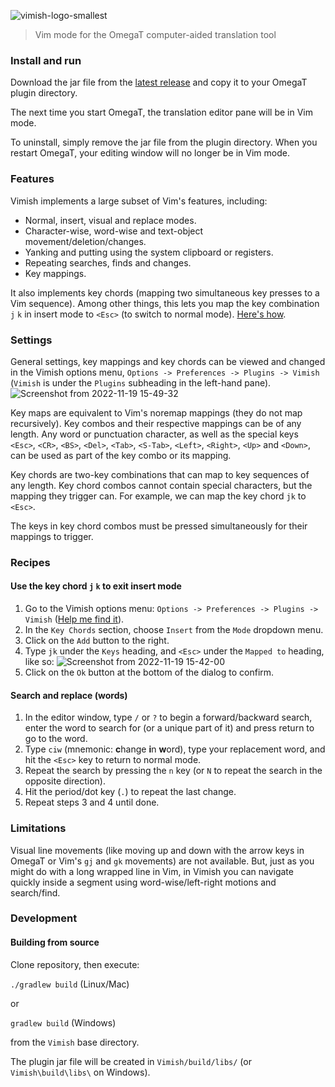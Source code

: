 ![vimish-logo-smallest](https://user-images.githubusercontent.com/54257961/202854465-e35f6d86-a77d-4397-b8be-4699b79e7fbb.png)

> Vim mode for the OmegaT computer-aided translation tool

### Install and run
Download the jar file from the [latest release](https://github.com/npizzigati/Vimish/releases/latest) and copy it to your OmegaT plugin directory.

The next time you start OmegaT, the translation editor pane will be in Vim mode.

To uninstall, simply remove the jar file from the plugin directory. When you restart OmegaT, your editing window will no longer be in Vim mode.

### Features
Vimish implements a large subset of Vim's features, including:
- Normal, insert, visual and replace modes.
- Character-wise, word-wise and text-object movement/deletion/changes.
- Yanking and putting using the system clipboard or registers.
- Repeating searches, finds and changes.
- Key mappings.

It also implements key chords (mapping two simultaneous key presses to a Vim sequence). Among other things, this lets you map the key combination `j` `k` in insert mode to `<Esc>` (to switch to normal mode). [Here's how](#recipes).

### Settings
General settings, key mappings and key chords can be viewed and changed in the Vimish options menu, `Options -> Preferences -> Plugins -> Vimish` (`Vimish` is under the `Plugins` subheading in the left-hand pane).
![Screenshot from 2022-11-19 15-49-32](https://user-images.githubusercontent.com/54257961/202873015-c68e3637-8683-4c3f-9146-7e83e84b78a0.png)

Key maps are equivalent to Vim's noremap mappings (they do not map recursively). Key combos and their respective mappings can be of any length. Any word or punctuation character, as well as the special keys `<Esc>`, `<CR>`, `<BS>`, `<Del>`, `<Tab>`, `<S-Tab>`, `<Left>`, `<Right>`, `<Up>` and `<Down>`, can be used as part of the key combo or its mapping. 

Key chords are two-key combinations that can map to key sequences of any length. Key chord combos cannot contain special characters, but the mapping they trigger can. For example, we can map the key chord `jk` to `<Esc>`. 

The keys in key chord combos must be pressed simultaneously for their mappings to trigger.

### Recipes
#### Use the key chord `j` `k` to exit insert mode
1. Go to the Vimish options menu: `Options -> Preferences -> Plugins -> Vimish` ([Help me find it](#Settings)).
2. In the `Key Chords` section, choose `Insert` from the `Mode` dropdown menu.
3. Click on the `Add` button to the right.
4. Type `jk` under the `Keys` heading, and `<Esc>` under the `Mapped to` heading, like so:
![Screenshot from 2022-11-19 15-42-00](https://user-images.githubusercontent.com/54257961/202872736-9007c772-1c7a-4f53-89b5-4f8b6840fc4d.png)
5. Click on the `Ok` button at the bottom of the dialog to confirm.

#### Search and replace (words)
1. In the editor window, type `/` or `?` to begin a forward/backward search, enter the word to search for (or a unique part of it) and press return to go to the word.
2. Type `ciw` (mnemonic: **c**hange **i**n **w**ord), type your replacement word, and hit the `<Esc>` key to return to normal mode.
3. Repeat the search by pressing the `n` key (or `N` to repeat the search in the opposite direction).
4. Hit the period/dot key (`.`) to repeat the last change.
5. Repeat steps 3 and 4 until done.

### Limitations
Visual line movements (like moving up and down with the arrow keys in OmegaT or Vim's `gj` and `gk` movements) are not available. But, just as you might do with a long wrapped line in Vim, in Vimish you can navigate quickly inside a segment using word-wise/left-right motions and search/find.

### Development 
#### Building from source
Clone repository, then execute:

`./gradlew build` (Linux/Mac)

or

`gradlew build` (Windows)

from the `Vimish` base directory.

The plugin jar file will be created in `Vimish/build/libs/` (or `Vimish\build\libs\` on Windows).
